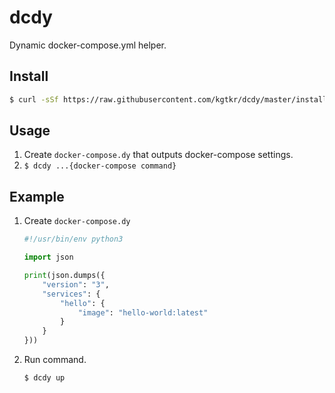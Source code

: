 # dcdy

Dynamic docker-compose.yml helper.

## Install

```sh
$ curl -sSf https://raw.githubusercontent.com/kgtkr/dcdy/master/install.sh | sh
```

## Usage

1. Create `docker-compose.dy` that outputs docker-compose settings.
2. `$ dcdy ...{docker-compose command}`

## Example



1. Create `docker-compose.dy`
    ```py
    #!/usr/bin/env python3

    import json

    print(json.dumps({
        "version": "3",
        "services": {
            "hello": {
                "image": "hello-world:latest"
            }
        }
    }))
    ```
2. Run command.
    ```sh
    $ dcdy up
    ```
